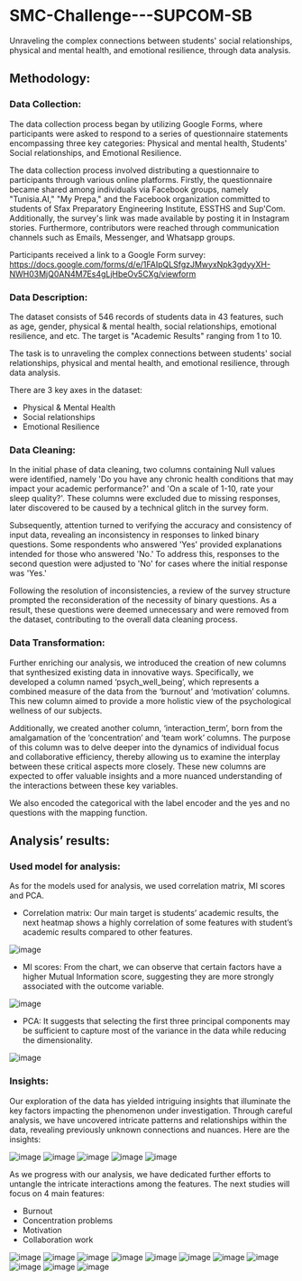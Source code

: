 # SMC-Challenge---SUPCOM-SB
Unraveling the complex connections between students' social relationships, physical and mental health, and emotional resilience, through data analysis.

## Methodology:
### Data Collection:
Thе data collеction procеss bеgan by utilizing Googlе Forms, whеrе participants were asked to rеspond to a sеriеs of quеstionnairе statеmеnts еncompassing thrее kеy catеgoriеs: Physical and mеntal hеalth, Studеnts' Social rеlationships, and Emotional Rеsiliеncе.

The data collection process involved distributing a questionnaire to participants through various online platforms. Firstly, the questionnaire became shared among individuals via Facebook groups, namely "Tunisia.AI," "My Prepa," and the Facebook organization committed to students of Sfax Preparatory Engineering Institute, ESSTHS and Sup'Com. Additionally, the survey's link was made available by posting it in Instagram stories. Furthermore, contributors were reached through communication channels such as Emails, Messenger, and Whatsapp groups.

Participants received a link to a Google Form survey: https://docs.google.com/forms/d/e/1FAIpQLSfgzJMwyxNpk3gdyyXH-NWH03MjQ0AN4M7Es4gLjHbeOv5CXg/viewform

### Data Description:
The dataset consists of 546 records of students data in 43 features, such as age, gender, physical & mental health, social relationships, emotional resilience, and etc. The target is "Academic Results" ranging from 1 to 10.

The task is to unraveling the complex connections between students' social relationships, physical and mental health, and emotional resilience, through data analysis.

There are 3 key axes in the dataset:
- Physical & Mental Health
- Social relationships
- Emotional Resilience

### Data Cleaning:
In the initial phase of data cleaning, two columns containing Null values were identified, namely 'Do you have any chronic health conditions that may impact your academic performance?' and 'On a scale of 1-10, rate your sleep quality?'. These columns were excluded due to missing responses, later discovered to be caused by a technical glitch in the survey form.

Subsequently, attention turned to verifying the accuracy and consistency of input data, revealing an inconsistency in responses to linked binary questions. Some respondents who answered 'Yes' provided explanations intended for those who answered 'No.' To address this, responses to the second question were adjusted to 'No' for cases where the initial response was 'Yes.'

Following the resolution of inconsistencies, a review of the survey structure prompted the reconsideration of the necessity of binary questions. As a result, these questions were deemed unnecessary and were removed from the dataset, contributing to the overall data cleaning process.

### Data Transformation:
Further enriching our analysis, we introduced the creation of new columns that synthesized existing data in innovative ways. Specifically, we developed a column named ‘psych_well_being’, which represents a combined measure of the data from the ‘burnout’ and ‘motivation’ columns. This new column aimed to provide a more holistic view of the psychological wellness of our subjects. 

Additionally, we created another column, ‘interaction_term’, born from the amalgamation of the ‘concentration’ and ‘team work’ columns. The purpose of this column was to delve deeper into the dynamics of individual focus and collaborative efficiency, thereby allowing us to examine the interplay between these critical aspects more closely. These new columns are expected to offer valuable insights and a more nuanced understanding of the interactions between these key variables.

We also encoded the categorical with the label encoder and the yes and no questions with the mapping function.

## Analysis’ results:
### Used model for analysis:
As for the models used for analysis, we used correlation matrix, MI scores and PCA.
- Correlation matrix:
Our main target is students’ academic results, the next heatmap shows a highly correlation of some features with student’s academic results compared to other features.

![image](https://github.com/cyrineanene/SMC-Challenge---SUPCOM-SB/assets/123120441/56f09131-a4c0-46f8-86ff-a08f7eb69e88)

- MI scores:
From the chart, we can observe that certain factors have a higher Mutual Information score, suggesting they are more strongly associated with the outcome variable.

![image](https://github.com/cyrineanene/SMC-Challenge---SUPCOM-SB/assets/123120441/65907217-6496-43ab-903e-815c5f46a678)


- PCA:
It suggests that selecting the first three principal components may be sufficient to capture most of the variance in the data while reducing the dimensionality. 


![image](https://github.com/cyrineanene/SMC-Challenge---SUPCOM-SB/assets/123120441/2ebcbc4a-b592-4ee7-897d-5ba303602aa2)

### Insights:
Our exploration of the data has yielded intriguing insights that illuminate the key factors impacting the phenomenon under investigation. Through careful analysis, we have uncovered intricate patterns and relationships within the data, revealing previously unknown connections and nuances. Here are the insights: 


![image](https://github.com/cyrineanene/SMC-Challenge---SUPCOM-SB/assets/123120441/734d6f80-22dd-4b72-b2cb-8e66a5566159)
![image](https://github.com/cyrineanene/SMC-Challenge---SUPCOM-SB/assets/123120441/e4c6c7d7-66ac-454a-bdc0-b5034ef87b46)
![image](https://github.com/cyrineanene/SMC-Challenge---SUPCOM-SB/assets/123120441/2e98270a-cfd3-4868-933c-8c03f1555e6d)
![image](https://github.com/cyrineanene/SMC-Challenge---SUPCOM-SB/assets/123120441/9c5f688b-f576-4c4e-b2e2-df6a584551c8)
![image](https://github.com/cyrineanene/SMC-Challenge---SUPCOM-SB/assets/123120441/22f09393-96c0-4c4b-ad09-15a38c33f67a)

As we progress with our analysis, we have dedicated further efforts to untangle the intricate interactions among the features. The next studies will focus on 4 main features:
- Burnout
- Concentration problems
- Motivation
- Collaboration work

![image](https://github.com/cyrineanene/SMC-Challenge---SUPCOM-SB/assets/123120441/5f146ed7-9eef-41be-93fc-8166376861f8)
![image](https://github.com/cyrineanene/SMC-Challenge---SUPCOM-SB/assets/123120441/2b1db2b2-4a91-444f-ac3a-dc9edbc16417)
![image](https://github.com/cyrineanene/SMC-Challenge---SUPCOM-SB/assets/123120441/45e03f74-7d1e-4404-99ba-f02e9567fa4d)
![image](https://github.com/cyrineanene/SMC-Challenge---SUPCOM-SB/assets/123120441/f47ed7ee-c6f1-4c6d-8b00-20bb6dc532ea)
![image](https://github.com/cyrineanene/SMC-Challenge---SUPCOM-SB/assets/123120441/03d1268e-1f4b-4b95-a43e-0403df66bf5e)
![image](https://github.com/cyrineanene/SMC-Challenge---SUPCOM-SB/assets/123120441/eb582bf8-b34f-4a0f-8c8a-3b227ae8246d)
![image](https://github.com/cyrineanene/SMC-Challenge---SUPCOM-SB/assets/123120441/d9cf181f-75d2-4f3d-ae71-19c4d7071be2)
![image](https://github.com/cyrineanene/SMC-Challenge---SUPCOM-SB/assets/123120441/5d44a04b-4f4e-4eab-be64-6f61d191a59f)
![image](https://github.com/cyrineanene/SMC-Challenge---SUPCOM-SB/assets/123120441/56115d40-749f-42e9-9b98-92401f53b63c)
![image](https://github.com/cyrineanene/SMC-Challenge---SUPCOM-SB/assets/123120441/5f375065-a07a-467f-a84e-422a80ce86d5)
![image](https://github.com/cyrineanene/SMC-Challenge---SUPCOM-SB/assets/123120441/4ce47a3e-d70e-465b-836f-fbef1bcf4fd7)






